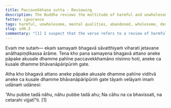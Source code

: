 ```yaml
---
title: Paccavekkhaṇa sutta - Reviewing
description: The Buddha reviews the multitude of harmful and unwholesome mental qualities he has abandoned, and the multitude of wholesome mental qualities he has developed to completion.
fetter: ignorance
tags: harmful, unwholesome, mental qualities, abandoned, wholesome, developed, completion, ud, ud6
slug: ud6.3
commentary: "[1] I suspect that the verse refers to a review of harmful and unwholesome mental qualities done one at a time. This process is to show that an awakened being carefully examines and verifies things as they have come to be instead of assuming or jumping to conclusions."
---
```


Evaṁ me sutaṁ— ekaṁ samayaṁ bhagavā sāvatthiyaṁ viharati jetavane anāthapiṇḍikassa ārāme. Tena kho pana samayena bhagavā attano aneke pāpake akusale dhamme pahīne paccavekkhamāno nisinno hoti, aneke ca kusale dhamme bhāvanāpāripūriṁ gate.

Atha kho bhagavā attano aneke pāpake akusale dhamme pahīne viditvā aneke ca kusale dhamme bhāvanāpāripūriṁ gate tāyaṁ velāyaṁ imaṁ udānaṁ udānesi:

“Ahu pubbe tadā nāhu,
nāhu pubbe tadā ahu;
Na cāhu na ca bhavissati,
na cetarahi vijjatī”ti. [1]
